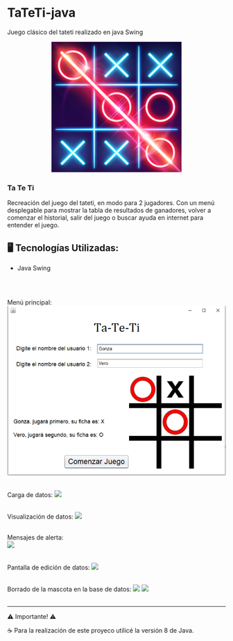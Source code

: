 # TaTeTi-java
Juego clásico del tateti realizado en java Swing

<p align="center" >
     <img width="300" heigth="300" src="src\imagenes\tic-tac-toe-ox-tres-en-raya.png">
</p>

<h3>Ta Te Ti</h3>
Recreación del juego del tateti, en modo para 2 jugadores. Con un menú desplegable para mostrar la tabla de resultados de ganadores, volver a comenzar el historial, salir del juego o buscar ayuda en internet para entender el juego.

## 🖥️ Tecnologías Utilizadas:

- Java Swing  </br>

<br><br>

Menú principal:
<img src="src\imagenes\pantallaPrincipal.png">
<br><br>

Carga de datos:
<img src="images\cargaMascotas.png">
<br><br>

Visualización de datos:
<img src="images\visualizacion.png">
<br><br>

Mensajes de alerta:
<br>
<img src="images\alerta.png">
<br><br>

Pantalla de edición de datos:
<img src="images\edicion.png">
<br><br>


Borrado de la mascota en la base de datos:
<img src="images\eliminar1.png">
<img src="images\eliminar2.png">
<br><br>

---
 ⚠️ Importante! ⚠️

☕ Para la realización de este proyeco utilicé la versión 8 de Java. </br></br>
